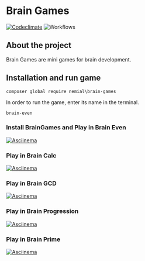 # Brain Games
[![Codeclimate](https://api.codeclimate.com/v1/badges/4f8e899a07d5838e2e3c/maintainability)](https://codeclimate.com/github/Nemial/php-project-lvl1/maintainability)
![Workflows](https://github.com/Nemial/php-project-lvl1/workflows/Brain%20Games/badge.svg?branch=master)

## About the project
Brain Games are mini games for brain development.

## Installation and run game
``` composer global require nemial\brain-games ```

In order to run the game, enter its name in the terminal.

``` brain-even ```

### Install BrainGames and Play in Brain Even
[![Asciinema](https://asciinema.org/a/5sPFoloXIpztXgtizgjfYWq7u.png)](https://asciinema.org/a/5sPFoloXIpztXgtizgjfYWq7u)

### Play in Brain Calc
[![Asciinema](https://asciinema.org/a/A1wytZSQejae1GiEvlrJbg1Lb.png)](https://asciinema.org/a/A1wytZSQejae1GiEvlrJbg1Lb)

### Play in Brain GCD
[![Asciinema](https://asciinema.org/a/Fv6k6GnqVmHj4q1540DRhfcUw.png)](https://asciinema.org/a/Fv6k6GnqVmHj4q1540DRhfcUw)

### Play in Brain Progression
[![Asciinema](https://asciinema.org/a/H9ITg9BSZcjzajAbyUWzaq355.png)](https://asciinema.org/a/H9ITg9BSZcjzajAbyUWzaq355)

### Play in Brain Prime
[![Asciinema](https://asciinema.org/a/gfgjVrpNLRXDaekxVwCxS3SPQ.png)](https://asciinema.org/a/gfgjVrpNLRXDaekxVwCxS3SPQ)
